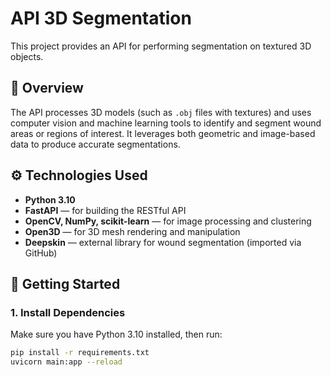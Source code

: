 # API 3D Segmentation

This project provides an API for performing segmentation on textured 3D objects.

## 🧠 Overview

The API processes 3D models (such as `.obj` files with textures) and uses computer vision and machine learning tools to identify and segment wound areas or regions of interest. It leverages both geometric and image-based data to produce accurate segmentations.

## ⚙️ Technologies Used

- **Python 3.10**
- **FastAPI** — for building the RESTful API
- **OpenCV, NumPy, scikit-learn** — for image processing and clustering
- **Open3D** — for 3D mesh rendering and manipulation
- **Deepskin** — external library for wound segmentation (imported via GitHub)

## 🚀 Getting Started

### 1. Install Dependencies

Make sure you have Python 3.10 installed, then run:

```bash
pip install -r requirements.txt
uvicorn main:app --reload